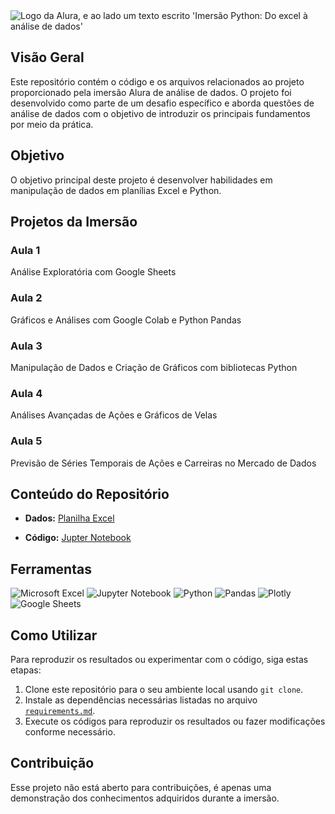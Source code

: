 <picture>
 <source media="(prefers-color-scheme: dark)" srcset="https://github.com/Thamine-sumaya/Alura-Python-do-Excel-a-Analise-de-dados/blob/main/imagens/Alura%20Capa%20readme.png?raw=true">
 <source media="(prefers-color-scheme: light)" srcset="https://github.com/Thamine-sumaya/Alura-Python-do-Excel-a-Analise-de-dados/blob/main/imagens/Alura%20Capa%20readme%20light.png?raw=true">
 <img alt="Logo da Alura, e ao lado um texto escrito 'Imersão Python: Do excel à análise de dados' " src="prefers-color-scheme">
</picture>

## Visão Geral

Este repositório contém o código e os arquivos relacionados ao projeto proporcionado pela imersão Alura de análise de dados. O projeto foi desenvolvido como parte de um desafio específico e aborda questões de análise de dados com o objetivo de introduzir os principais fundamentos por meio da prática.

## Objetivo

O objetivo principal deste projeto é desenvolver habilidades em manipulação de dados em planílias Excel e Python.

## Projetos da Imersão
<!---<a href="">
   <img src="https://github.com/Thamine-sumaya/Alura-Python-do-Excel-a-Analise-de-dados/assets/160533319/4ddc601f-fe4f-4ef2-b577-95adc85bde66" alt="anotações" width="100" >
</a>--->

### Aula 1
Análise Exploratória com Google Sheets

### Aula 2
Gráficos e Análises com Google Colab e Python Pandas

### Aula 3
Manipulação de Dados e Criação de Gráficos com bibliotecas Python

### Aula 4
Análises Avançadas de Ações e Gráficos de Velas

### Aula 5
Previsão de Séries Temporais de Ações e Carreiras no Mercado de Dados


## Conteúdo do Repositório

- **Dados:**  [Planilha Excel](https://github.com/Thamine-sumaya/Alura-Python-do-Excel-a-Analise-de-dados/blob/main/C%C3%B3pia%20de%20%5BFa%C3%A7a%20uma%20c%C3%B3pia%20para%20editar%5D%20Imers%C3%A3o%20Python%20-%20Tabela%20de%20a%C3%A7%C3%B5es%20(4).xlsx)

- **Código:** [Jupter Notebook](https://github.com/Thamine-sumaya/Alura-Python-do-Excel-a-Analise-de-dados/blob/main/Imers%C3%A3o%20Python.ipynb)

## Ferramentas 
![Microsoft Excel](https://img.shields.io/badge/Microsoft_Excel-217346?style=for-the-badge&logo=microsoft-excel&logoColor=white)
![Jupyter Notebook](https://img.shields.io/badge/jupyter-%23FA0F00.svg?style=for-the-badge&logo=jupyter&logoColor=white)
![Python](https://img.shields.io/badge/python-3670A0?style=for-the-badge&logo=python&logoColor=ffdd54)
![Pandas](https://img.shields.io/badge/pandas-%23150458.svg?style=for-the-badge&logo=pandas&logoColor=white)
![Plotly](https://img.shields.io/badge/Plotly-%233F4F75.svg?style=for-the-badge&logo=plotly&logoColor=white)
![Google Sheets](https://img.shields.io/badge/Google%20Sheets-34A853?style=for-the-badge&logo=google-sheets&logoColor=white)


## Como Utilizar

Para reproduzir os resultados ou experimentar com o código, siga estas etapas:

1. Clone este repositório para o seu ambiente local usando `git clone`.
2. Instale as dependências necessárias listadas no arquivo [`requirements.md`](https://github.com/Thamine-sumaya/Alura-Python-do-Excel-a-Analise-de-dados/blob/main/requeriments.md).
3. Execute os códigos para reproduzir os resultados ou fazer modificações conforme necessário.

## Contribuição

Esse projeto não está aberto para contribuições, é apenas uma demonstração dos conhecimentos adquiridos durante a imersão.




